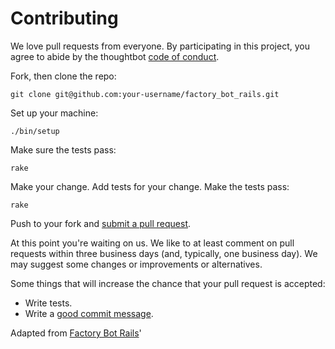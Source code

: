 # Contributing

We love pull requests from everyone. By participating in this project, you
agree to abide by the thoughtbot [code of conduct].

[code of conduct]: https://github.com/gutfuckllc/misskey/blob/master/CODE_OF_CONDUCT.md

Fork, then clone the repo:

    git clone git@github.com:your-username/factory_bot_rails.git

Set up your machine:

    ./bin/setup

Make sure the tests pass:

    rake

Make your change. Add tests for your change. Make the tests pass:

    rake

Push to your fork and [submit a pull request][pr].

[pr]: https://github.com/gutfuckllc/misskey

At this point you're waiting on us. We like to at least comment on pull requests
within three business days (and, typically, one business day). We may suggest
some changes or improvements or alternatives.

Some things that will increase the chance that your pull request is accepted:

* Write tests.
* Write a [good commit message][commit].

[commit]: http://tbaggery.com/2008/04/19/a-note-about-git-commit-messages.html

Adapted from [Factory Bot Rails]'

[Factory Bot Rails]: https://github.com/thoughtbot/factory_bot_rails/blob/master/CONTRIBUTING.md